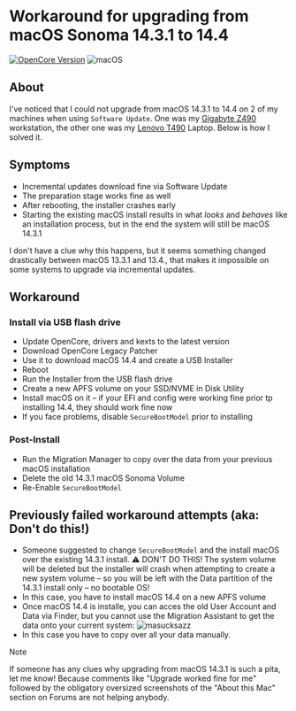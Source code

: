# Workaround for upgrading from macOS Sonoma 14.3.1 to 14.4

[![OpenCore Version](https://img.shields.io/badge/OpenCore_Version:-0.9.9+-success.svg)](https://github.com/acidanthera/OpenCorePkg) ![macOS](https://img.shields.io/badge/Supported_macOS:-≤14.4-white.svg)

## About
I've noticed that I could not upgrade from macOS 14.3.1 to 14.4 on 2 of my machines when using `Software Update`. One was my [Gigabyte Z490](https://github.com/5T33Z0/Gigabyte-Z490-Vision-G-Hackintosh-OpenCore) workstation, the other one was my [Lenovo T490](https://github.com/5T33Z0/Thinkpad-T490-Hackintosh-OpenCore) Laptop. Below is how I solved it.

##  Symptoms

- Incremental updates download fine via Software Update
- The preparation stage works fine as well
- After rebooting, the installer crashes early
- Starting the existing macOS install results in what _looks_ and _behaves_ like an installation process, but in the end the system will still be macOS 14.3.1

I don't have a clue why this happens, but it seems something changed drastically between macOS 13.3.1 and 13.4., that makes it impossible on some systems to upgrade via incremental updates.

## Workaround

### Install via USB flash drive

- Update OpenCore, drivers and kexts to the latest version
- Download OpenCore Legacy Patcher
- Use it to download macOS 14.4 and create a USB Installer
- Reboot
- Run the Installer from the USB flash drive
- Create a new APFS volume on your SSD/NVME in Disk Utility
- Install macOS on it – if your EFI and config were working fine prior tp installing 14.4, they should work fine now
- If you face problems, disable `SecureBootModel` prior to installing

### Post-Install

- Run the Migration Manager to copy over the data from your previous macOS installation
- Delete the old 14.3.1 macOS Sonoma Volume 
- Re-Enable `SecureBootModel`

## Previously failed workaround attempts (aka: Don't do this!)

- Someone suggested to change `SecureBootModel` and the install macOS over the existing 14.3.1 install. ⚠️ DON'T DO THIS! The system volume will be deleted but the installer will crash when attempting to create a new system volume – so you will be left with the Data partition of the 14.3.1 install only – no bootable OS!
- In this case, you have to install macOS 14.4 on a new APFS volume
- Once macOS 14.4 is installe, you can acces the old User Account and Data via Finder, but you cannot use the Migration Assistant to get the data onto your current system: ![masucksazz](https://github.com/5T33Z0/OC-Little-Translated/assets/76865553/2c850846-ee6d-4b37-8af0-f0522a83c96b)
- In this case you have to copy over all your data manually.

> [!NOTE]
> 
> If someone has any clues why upgrading from macOS 14.3.1 is such a pita, let me know! Because comments like "Upgrade worked fine for me" followed by the obligatory oversized screenshots of the "About this Mac" section on Forums are not helping anybody.
